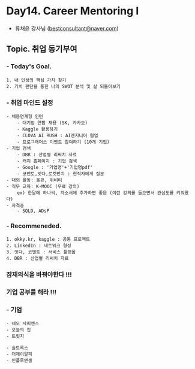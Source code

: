 # Day14. Career Mentoring I
- 류채윤 강사님 (bestconsultant@naver.com)

## Topic. 취업 동기부여
### - Today's Goal.
    1. 내 인생의 핵심 가치 찾기
    2. 가치 판단을 통한 나의 SWOT 분석 및 삶 되돌아보기

### - 취업 마인드 설정
    - 채용연계형 인턴
        - 대기업 연합 채용 (SK, 카카오)
        - Kaggle 활용하기 
        - CLOVA AI RUSH : AI엔지니어 협업
        - 프로그래머스 이벤트 참여하기 (10개 기업)
    - 기업 검색
        - DBR : 산업별 리써치 자료 
        - 캐치 홈페이지 : 기업 검색 
        - Google : '기업명'+'기업명pdf'
        - 코멘토,잇다,로켓펀치 : 현직자에게 질문
    - 대외 활동: 올콘, 위비티
    - 직무 교육: K-MOOC (무료 강의)
        ex) 한달에 하나씩, 자소서에 추가하면 좋음 (이런 강의를 들으면서 관심도를 키워왔다)
    - 자격증
        - SQLD, ADsP

### - Recommeneded. 
    1. okky.kr, kaggle : 공통 프로젝트
    2. LinkedIn : 네트워크 형성
    3. 잇다, 코멘토 : 서비스 플렛폼
    4. DBR : 산업별 리써치 자료

### 잠재의식을 바꿔야한다 !!!
### 기업 공부를 해라 !!!

### - 기업
    - 네오 사피엔스
    - 오늘의 집
    - 트릿지
    
    - 솔트록스
    - 더제이알피
    - 인플루엔셸
    